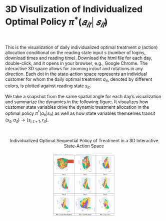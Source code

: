 # 3D Visulization of Individualized Optimal Policy $\pi^\ast(𝑎_{𝑖𝑡}│𝑠_{𝑖𝑡})$
<br />

This is the visualization of daily individualized optimal treatment $a$ (action) allocation conditional on the reading state input $s$ (number of logins, download times and reading time). Download the html file for each day, double-click, and it opens in your browser, e.g., Google Chrome. The interactive 3D space allows for zooming in/out and rotations in any direction. Each dot in the state-action space represents an individual customer for whom the daily optimal treatment $a_{it}$, denoted by different colors, is plotted against reading state $s_{it}$.

We take a snapshot from the same spatial angle for each day’s visualization and summarize the dynamics in the following figure. It visualizes how customer state variables drive the dynamic treatment allocation in the optimal policy $\pi^\ast(a_{it}|s_{it})$ as well as how state variables themselves transit $(s_{it},a_{it}) \rightarrow (s_{i,t+1}, r_{it})$.

<br />

<p align="center">
    Individualized Optimal Sequential Policy of Treatment in a 3D Interactive State-Action Space
</p>

<p align="center">
  <img width="200" src="asset/images/optimalpolicy.png" alt="Daily Visualization">
</p>


